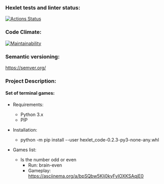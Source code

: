 ### Hexlet tests and linter status:
[![Actions Status](https://github.com/Zithen/python-project-49/workflows/hexlet-check/badge.svg)](https://github.com/Zithen/python-project-49/actions)

### Code Climate:
[![Maintainability](https://api.codeclimate.com/v1/badges/d1721ff5250a7261cc26/maintainability)](https://codeclimate.com/github/Zithen/python-project-49/maintainability)

### Semantic versioning:
https://semver.org/

### Project Description:
#### Set of terminal games:

* Requirements:
  * Python 3.x
  * PIP

* Installation:
  * python -m pip install --user hexlet_code-0.2.3-py3-none-any.whl
  
* Games list:
  * Is the number odd or even
    * Run: brain-even
    * Gameplay: https://asciinema.org/a/bpSQbw5Klj0kyFyIOXKSAqjE0